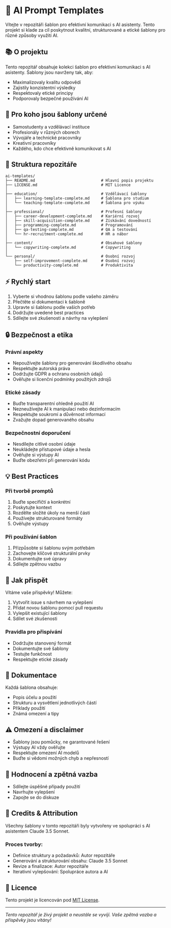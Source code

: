 # 🤖 AI Prompt Templates

Vítejte v repozitáři šablon pro efektivní komunikaci s AI asistenty. Tento projekt si klade za cíl poskytnout kvalitní, strukturované a etické šablony pro různé způsoby využití AI.

## 📚 O projektu

Tento repozitář obsahuje kolekci šablon pro efektivní komunikaci s AI asistenty. Šablony jsou navrženy tak, aby:
- Maximalizovaly kvalitu odpovědí
- Zajistily konzistentní výsledky
- Respektovaly etické principy
- Podporovaly bezpečné používání AI

## 🎯 Pro koho jsou šablony určené

- Samostudenty a vzdělávací instituce
- Profesionály v různých oborech
- Vývojáře a technické pracovníky
- Kreativní pracovníky
- Každého, kdo chce efektivně komunikovat s AI

## 📂 Struktura repozitáře

```
ai-templates/
├── README.md                             # Hlavní popis projektu
├── LICENSE.md                            # MIT Licence
│
├── education/                            # Vzdělávací šablony
│   ├── learning-template-complete.md     # Šablona pro studium
│   └── teaching-template-complete.md     # Šablona pro výuku
│
├── professional/                         # Profesní šablony
│   ├── career-development-complete.md    # Kariérní rozvoj
│   ├── skill-acquisition-complete.md     # Získávání dovedností
│   ├── programming-complete.md           # Programování
│   ├── qa-testing-complete.md            # QA a testování
│   └── hr-recruitment-complete.md        # HR a nábor
│
├── content/                              # Obsahové šablony
│   └── copywriting-complete.md           # Copywriting
│
└── personal/                             # Osobní rozvoj
    ├── self-improvement-complete.md      # Osobní rozvoj
    └── productivity-complete.md          # Produktivita
```

## ⚡ Rychlý start

1. Vyberte si vhodnou šablonu podle vašeho záměru
2. Přečtěte si dokumentaci k šabloně
3. Upravte si šablonu podle vašich potřeb
4. Dodržujte uvedené best practices
5. Sdílejte své zkušenosti a návrhy na vylepšení

## 🔒 Bezpečnost a etika

### Právní aspekty
- Nepoužívejte šablony pro generování škodlivého obsahu
- Respektujte autorská práva
- Dodržujte GDPR a ochranu osobních údajů
- Ověřujte si licenční podmínky použitých zdrojů

### Etické zásady
- Buďte transparentní ohledně použití AI
- Nezneužívejte AI k manipulaci nebo dezinformacím
- Respektujte soukromí a důvěrnost informací
- Zvažujte dopad generovaného obsahu

### Bezpečnostní doporučení
- Nesdílejte citlivé osobní údaje
- Neukládejte přístupové údaje a hesla
- Ověřujte si výstupy AI
- Buďte obezřetní při generování kódu

## 💡 Best Practices

### Při tvorbě promptů
1. Buďte specifičtí a konkrétní
2. Poskytujte kontext
3. Rozdělte složité úkoly na menší části
4. Používejte strukturované formáty
5. Ověřujte výstupy

### Při používání šablon
1. Přizpůsobte si šablonu svým potřebám
2. Zachovejte klíčové strukturální prvky
3. Dokumentujte své úpravy
4. Sdílejte zpětnou vazbu

## 🤝 Jak přispět

Vítáme vaše příspěvky! Můžete:
1. Vytvořit issue s návrhem na vylepšení
2. Přidat novou šablonu pomocí pull requestu
3. Vylepšit existující šablony
4. Sdílet své zkušenosti

### Pravidla pro přispívání
- Dodržujte stanovený formát
- Dokumentujte své šablony
- Testujte funkčnost
- Respektujte etické zásady

## 📝 Dokumentace

Každá šablona obsahuje:
- Popis účelu a použití
- Strukturu a vysvětlení jednotlivých částí
- Příklady použití
- Známá omezení a tipy

## ⚠️ Omezení a disclaimer

- Šablony jsou pomůcky, ne garantované řešení
- Výstupy AI vždy ověřujte
- Respektujte omezení AI modelů
- Buďte si vědomi možných chyb a nepřesností

## 🌟 Hodnocení a zpětná vazba

- Sdílejte úspěšné případy použití
- Navrhujte vylepšení
- Zapojte se do diskuze

## 🤖 Credits & Attribution

Všechny šablony v tomto repozitáři byly vytvořeny ve spolupráci s AI asistentem Claude 3.5 Sonnet. 

### Proces tvorby:
- Definice struktury a požadavků: Autor repozitáře
- Generování a strukturování obsahu: Claude 3.5 Sonnet
- Revize a finalizace: Autor repozitáře
- Iterativní vylepšování: Spolupráce autora a AI

## 📜 Licence

Tento projekt je licencován pod [MIT License](https://github.com/painter99/ai-templates/blob/main/LICENSE.md).

---

*Tento repozitář je živý projekt a neustále se vyvíjí. Vaše zpětná vazba a příspěvky jsou vítány!*
